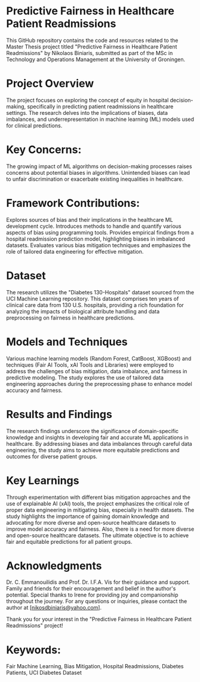 # Predictive Fairness in Healthcare Patient Readmissions
This GitHub repository contains the code and resources related to the Master Thesis project titled "Predictive Fairness in Healthcare Patient Readmissions" by Nikolaos Biniaris, submitted as part of the MSc in Technology and Operations Management at the University of Groningen.

# Project Overview
The project focuses on exploring the concept of equity in hospital decision-making, specifically in predicting patient readmissions in healthcare settings. The research delves into the implications of biases, data imbalances, and underrepresentation in machine learning (ML) models used for clinical predictions.

# Key Concerns:
The growing impact of ML algorithms on decision-making processes raises concerns about potential biases in algorithms.
Unintended biases can lead to unfair discrimination or exacerbate existing inequalities in healthcare.

# Framework Contributions:
Explores sources of bias and their implications in the healthcare ML development cycle.
Introduces methods to handle and quantify various aspects of bias using programming tools.
Provides empirical findings from a hospital readmission prediction model, highlighting biases in imbalanced datasets.
Evaluates various bias mitigation techniques and emphasizes the role of tailored data engineering for effective mitigation.

# Dataset
The research utilizes the "Diabetes 130-Hospitals" dataset sourced from the UCI Machine Learning repository. This dataset comprises ten years of clinical care data from 130 U.S. hospitals, providing a rich foundation for analyzing the impacts of biological attribute handling and data preprocessing on fairness in healthcare predictions.

# Models and Techniques
Various machine learning models (Random Forest, CatBoost, XGBoost) and techniques (Fair AI Tools, xAI Tools and Libraries) were employed to address the challenges of bias mitigation, data imbalance, and fairness in predictive modeling. The study explores the use of tailored data engineering approaches during the preprocessing phase to enhance model accuracy and fairness.

# Results and Findings
The research findings underscore the significance of domain-specific knowledge and insights in developing fair and accurate ML applications in healthcare. By addressing biases and data imbalances through careful data engineering, the study aims to achieve more equitable predictions and outcomes for diverse patient groups.

# Key Learnings
Through experimentation with different bias mitigation approaches and the use of explainable AI (xAI) tools, the project emphasizes the critical role of proper data engineering in mitigating bias, especially in health datasets. The study highlights the importance of gaining domain knowledge and advocating for more diverse and open-source healthcare datasets to improve model accuracy and fairness.
Also, there is a need for more diverse and open-source healthcare datasets.
The ultimate objective is to achieve fair and equitable predictions for all patient groups.

# Acknowledgments
Dr. C. Emmanouilidis and Prof. Dr. I.F.A. Vis for their guidance and support.
Family and friends for their encouragement and belief in the author's potential.
Special thanks to Irene for providing joy and companionship throughout the journey.
For any questions or inquiries, please contact the author at [nikosdbiniaris@yahoo.com].

Thank you for your interest in the "Predictive Fairness in Healthcare Patient Readmissions" project!

# Keywords: 
Fair Machine Learning, Bias Mitigation, Hospital Readmissions, Diabetes Patients, UCI Diabetes Dataset

